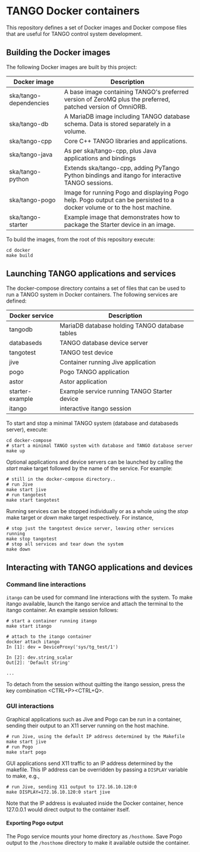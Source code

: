 # TANGO Docker containers

This repository defines a set of Docker images and Docker compose files that 
are useful for TANGO control system development. 

## Building the Docker images
The following Docker images are built by this project:

Docker image           | Description
-----------------------|------------
ska/tango-dependencies | A base image containing TANGO's preferred version of ZeroMQ plus the preferred, patched version of OmniORB.
ska/tango-db           | A MariaDB image including TANGO database schema. Data is stored separately in a volume. 
ska/tango-cpp          | Core C++ TANGO libraries and applications.
ska/tango-java         | As per ska/tango-cpp, plus Java applications and bindings    
ska/tango-python       | Extends ska/tango-cpp, adding PyTango Python bindings and itango for interactive TANGO sessions.
ska/tango-pogo         | Image for running Pogo and displaying Pogo help. Pogo output can be persisted to a docker volume or to the host machine.
ska/tango-starter      | Example image that demonstrates how to package the Starter device in an image.

To build the images, from the root of this repository execute:

    cd docker
    make build
    
## Launching TANGO applications and services
The docker-compose directory contains a set of files that can be used to run a
TANGO system in Docker containers. The following services are defined:

Docker service  | Description
----------------|------------
tangodb         | MariaDB database holding TANGO database tables
databaseds      | TANGO database device server
tangotest       | TANGO test device
jive            | Container running Jive application
pogo            | Pogo TANGO application
astor           | Astor application
starter-example | Example service running TANGO Starter device
itango          | interactive itango session

To start and stop a minimal TANGO system (database and databaseds server),
execute:

    cd docker-compose
    # start a minimal TANGO system with database and TANGO database server
    make up 

Optional applications and device servers can be launched by calling the 
_start_ make target followed by the name of the service. For example:

    # still in the docker-compose directory..
    # run Jive
    make start jive
    # run tangotest
    make start tangotest
    
Running services can be stopped individually or as a whole using the _stop_
make target or _down_ make target respectively. For instance,

    # stop just the tangotest device server, leaving other services running
    make stop tangotest
    # stop all services and tear down the system
    make down

## Interacting with TANGO applications and devices

### Command line interactions
``itango`` can be used for command line interactions with the system. To make
itango available, launch the itango service and attach the terminal to the 
itango container. An example session follows:

    # start a container running itango
    make start itango
    
    # attach to the itango container
    docker attach itango
    In [1]: dev = DeviceProxy('sys/tg_test/1')

    In [2]: dev.string_scalar
    Out[2]: 'Default string'

    ...
    
To detach from the session without quitting the itango session, press the key
combination <CTRL+P><CTRL+Q>.   
    
### GUI interactions    
Graphical applications such as Jive and Pogo can be run in a container, 
sending their output to an X11 server running on the host machine. 

    # run Jive, using the default IP address determined by the Makefile
    make start jive
    # run Pogo
    make start pogo
    
GUI applications send X11 traffic to an IP address determined by the makefile. 
This IP address can be overridden by passing a ``DISPLAY`` variable to make, 
e.g.,

    # run Jive, sending X11 output to 172.16.10.120:0
    make DISPLAY=172.16.10.120:0 start jive

Note that the IP address is evaluated inside the Docker container, hence
127.0.0.1 would direct output to the container itself.  

#### Exporting Pogo output
The Pogo service mounts your home directory as ``/hosthome``. Save Pogo 
output to the ``/hosthome`` directory to make it available outside the 
container. 